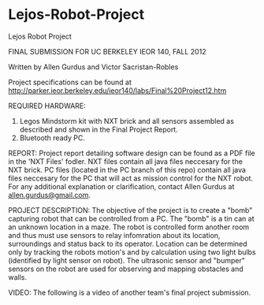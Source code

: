 Lejos-Robot-Project
===================

Lejos Robot Project

FINAL SUBMISSION FOR UC BERKELEY IEOR 140, FALL 2012

  Written by Allen Gurdus and Victor Sacristan-Robles

Project specifications can be found at http://parker.ieor.berkeley.edu/ieor140/labs/Final%20Project12.htm

REQUIRED HARDWARE:
1) Legos Mindstorm kit with NXT brick and all sensors assembled as described and shown in the Final Project Report.
2) Bluetooth ready PC.

REPORT:
Project report detailing software design can be found as a PDF file in the 'NXT Files' fodler. NXT files contain all java files neccesary for the NXT brick. PC files (located in the PC branch of this repo) contain all java files neccesary for the PC that will act as mission control for the NXT robot. For any additional explanation or clarification, contact Allen Gurdus at allen.gurdus@gmail.com.

PROJECT DESCRIPTION:
The objective of the project is to create a "bomb" capturing robot that can be controlled from a PC. The "bomb" is a tin can at an unknown location in a maze. The robot is controlled form another room and thus must use sensors to relay infomration about its location, surroundings and status back to its operator. Location can be determined only by tracking the robots motion's and by calculation using two light bulbs (identified by light sensor on robot). The ultrasonic sensor and "bumper" sensors on the robot are used for observing and mapping obstacles and walls.

VIDEO:
The following is a video of another team's final project submission.
